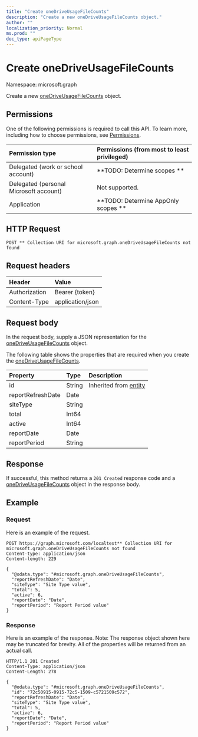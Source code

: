 ```yaml
---
title: "Create oneDriveUsageFileCounts"
description: "Create a new oneDriveUsageFileCounts object."
author: ""
localization_priority: Normal
ms.prod: ""
doc_type: apiPageType
---
```


# Create oneDriveUsageFileCounts

Namespace: microsoft.graph

Create a new [oneDriveUsageFileCounts](../resources/onedriveusagefilecounts.md) object.

## Permissions
One of the following permissions is required to call this API. To learn more, including how to choose permissions, see [Permissions](/concepts/permissions-reference.md).

|Permission type|Permissions (from most to least privileged)|
|:---|:---|
|Delegated (work or school account)|**TODO: Determine scopes **|
|Delegated (personal Microsoft account)|Not supported.|
|Application|**TODO: Determine AppOnly scopes **|

## HTTP Request
<!-- {
  "blockType": "ignored"
}
-->
``` http
POST ** Collection URI for microsoft.graph.oneDriveUsageFileCounts not found
```

## Request headers
|Header|Value|
|:---|:---|
|Authorization|Bearer {token}|
|Content-Type|application/json|

## Request body
In the request body, supply a JSON representation for the [oneDriveUsageFileCounts](../resources/onedriveusagefilecounts.md) object.

The following table shows the properties that are required when you create the [oneDriveUsageFileCounts](../resources/onedriveusagefilecounts.md).

|Property|Type|Description|
|:---|:---|:---|
|id|String| Inherited from [entity](../resources/entity.md)|
|reportRefreshDate|Date||
|siteType|String||
|total|Int64||
|active|Int64||
|reportDate|Date||
|reportPeriod|String||



## Response
If successful, this method returns a `201 Created` response code and a [oneDriveUsageFileCounts](../resources/onedriveusagefilecounts.md) object in the response body.

## Example

### Request
Here is an example of the request.
<!-- {
  "blockType": "request",
  "name": "create_onedriveusagefilecounts_from_"
}
-->
``` http
POST https://graph.microsoft.com/localtest** Collection URI for microsoft.graph.oneDriveUsageFileCounts not found
Content-type: application/json
Content-length: 229

{
  "@odata.type": "#microsoft.graph.oneDriveUsageFileCounts",
  "reportRefreshDate": "Date",
  "siteType": "Site Type value",
  "total": 5,
  "active": 6,
  "reportDate": "Date",
  "reportPeriod": "Report Period value"
}
```

### Response
Here is an example of the response. Note: The response object shown here may be truncated for brevity. All of the properties will be returned from an actual call.
<!-- {
  "blockType": "response",
  "truncated": true,
  "@odata.type": "microsoft.graph.onedriveusagefilecounts"
}
-->
``` http
HTTP/1.1 201 Created
Content-Type: application/json
Content-Length: 278

{
  "@odata.type": "#microsoft.graph.oneDriveUsageFileCounts",
  "id": "72c50915-0915-72c5-1509-c5721509c572",
  "reportRefreshDate": "Date",
  "siteType": "Site Type value",
  "total": 5,
  "active": 6,
  "reportDate": "Date",
  "reportPeriod": "Report Period value"
}
```

